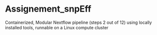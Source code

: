 # Assignement_snpEff
Containerized, Modular Nextflow pipeline (steps 2 out of 12) using locally installed tools, runnable on a Linux compute cluster
